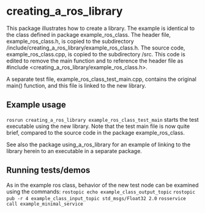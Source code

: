 # creating_a_ros_library

This package illustrates how to create a library.  The example is identical to the class defined in package example_ros_class.
The header file, example_ros_class.h, is copied to the subdirectory /include/creating_a_ros_library/example_ros_class.h.  The
source code, example_ros_class.cpp, is copied to the subdirectory /src.  This code is edited to remove the main function
and to reference the header file as #include <creating_a_ros_library/example_ros_class.h>.

A separate test file, example_ros_class_test_main.cpp, contains the original main() function, and this file is linked to
the new library.

## Example usage
`rosrun creating_a_ros_library example_ros_class_test_main`
starts the test executable using the new library.  Note that the test main file is now quite brief, compared to the
source code in the package example_ros_class.  

See also the package using_a_ros_library for an example of linking to the library herein to an executable in a separate package.

## Running tests/demos
As in the example ros class, behavior of the new test node can be examined using the commands:
`rostopic echo example_class_output_topic`
`rostopic pub -r 4 example_class_input_topic std_msgs/Float32 2.0`
`rosservice call example_minimal_service`
    